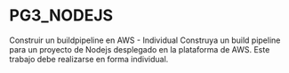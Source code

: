 # PG3_NODEJS
Construir un buildpipeline en AWS - Individual Construya un build pipeline para un proyecto de Nodejs desplegado en la plataforma de AWS.   Este trabajo debe realizarse en forma individual.
